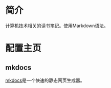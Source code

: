 # 简介

计算机技术相关的读书笔记。使用Markdown语法。


# 配置主页

## mkdocs

[mkdocs](https://www.mkdocs.org/)是一个快速的静态网页生成器。